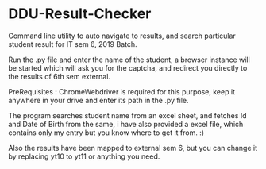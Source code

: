 # DDU-Result-Checker
Command line utility to auto navigate to results, and search particular student result for IT sem 6, 2019 Batch.

Run the .py file and enter the name of the student, a browser instance will be started which will ask you for the captcha, and redirect you directly to the results of 6th sem external.

PreRequisites : ChromeWebdriver is required for this purpose, keep it anywhere in your drive and enter its path in the .py file.

The program searches student name from an excel sheet, and fetches Id and Date of Birth from the same, i have also provided a excel file, which contains only my entry but you know where to get it from. :)

Also the results have been mapped to external sem 6, but you can change it by replacing yt10 to yt11 or anything you need. 
